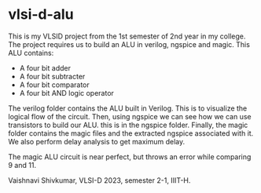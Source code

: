 # vlsi-d-alu
This is my VLSID project from the 1st semester of 2nd year in my college. The project requires us to build an ALU in verilog, ngspice and magic. 
This ALU contains: 
- A four bit adder
- A four bit subtracter
- A four bit comparator
- A four bit AND logic operator

The verilog folder contains the ALU built in Verilog. This is to visualize the logical flow of the circuit.
Then, using ngspice we can see how we can use transistors to build our ALU. this is in the ngspice folder. 
Finally, the magic folder contains the magic files and the extracted ngspice associated with it. We also perform delay analysis to get maximum delay. 

The magic ALU circuit is near perfect, but throws an error while comparing 9 and 11. 

Vaishnavi Shivkumar, VLSI-D 2023, semester 2-1, IIIT-H. 
